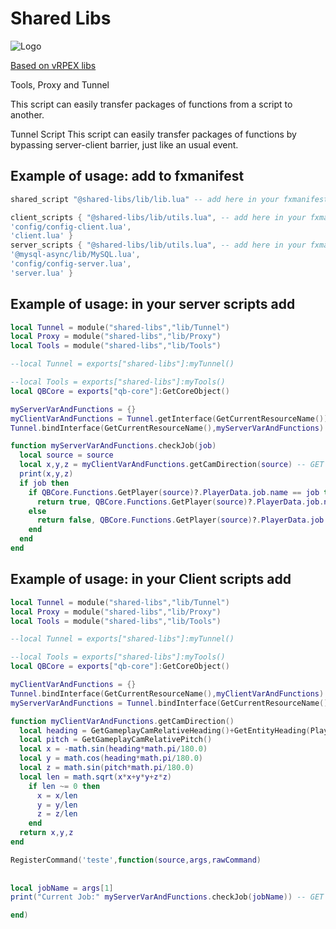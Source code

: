 
# Shared Libs

![Logo](https://img.icons8.com/color/96/fivem.png)

[Based on vRPEX libs](https://github.com/vRP-framework/vRP)

Tools, Proxy and Tunnel

This script can easily transfer packages of functions from a script to another.

Tunnel Script This script can easily transfer packages of functions by bypassing server-client barrier, just like an usual event.



## Example of usage: add to fxmanifest

```lua
shared_script "@shared-libs/lib/lib.lua" -- add here in your fxmanifest

client_scripts { "@shared-libs/lib/utils.lua", -- add here in your fxmanifest
'config/config-client.lua',
'client.lua' }
server_scripts { "@shared-libs/lib/utils.lua", -- add here in your fxmanifest
'@mysql-async/lib/MySQL.lua',
'config/config-server.lua',
'server.lua' }
```



## Example of usage: in your server scripts add

```lua
local Tunnel = module("shared-libs","lib/Tunnel")
local Proxy = module("shared-libs","lib/Proxy")
local Tools = module("shared-libs","lib/Tools")

--local Tunnel = exports["shared-libs"]:myTunnel()

--local Tools = exports["shared-libs"]:myTools()
local QBCore = exports["qb-core"]:GetCoreObject()

myServerVarAndFunctions = {}
myClientVarAndFunctions = Tunnel.getInterface(GetCurrentResourceName())
Tunnel.bindInterface(GetCurrentResourceName(),myServerVarAndFunctions)

function myServerVarAndFunctions.checkJob(job)
  local source = source
  local x,y,z = myClientVarAndFunctions.getCamDirection(source) -- GET CAM INFO BY CLIENT-SIDE
  print(x,y,z)
  if job then
    if QBCore.Functions.GetPlayer(source)?.PlayerData.job.name == job then
      return true, QBCore.Functions.GetPlayer(source)?.PlayerData.job.name
    else
      return false, QBCore.Functions.GetPlayer(source)?.PlayerData.job.name
    end
  end
end
```



## Example of usage: in your Client scripts add

```lua
local Tunnel = module("shared-libs","lib/Tunnel")
local Proxy = module("shared-libs","lib/Proxy")
local Tools = module("shared-libs","lib/Tools")

--local Tunnel = exports["shared-libs"]:myTunnel()

--local Tools = exports["shared-libs"]:myTools()
local QBCore = exports["qb-core"]:GetCoreObject()

myClientVarAndFunctions = {}
Tunnel.bindInterface(GetCurrentResourceName(),myClientVarAndFunctions)
myServerVarAndFunctions = Tunnel.bindInterface(GetCurrentResourceName())

function myClientVarAndFunctions.getCamDirection()
  local heading = GetGameplayCamRelativeHeading()+GetEntityHeading(PlayerPedId())
  local pitch = GetGameplayCamRelativePitch()
  local x = -math.sin(heading*math.pi/180.0)
  local y = math.cos(heading*math.pi/180.0)
  local z = math.sin(pitch*math.pi/180.0)
  local len = math.sqrt(x*x+y*y+z*z)
    if len ~= 0 then
      x = x/len
      y = y/len
      z = z/len
    end
  return x,y,z
end

RegisterCommand('teste',function(source,args,rawCommand)
	
	 
local jobName = args[1]
print("Current Job:" myServerVarAndFunctions.checkJob(jobName)) -- GET JOB NAME BY SERVER-SIDE

end)
```




